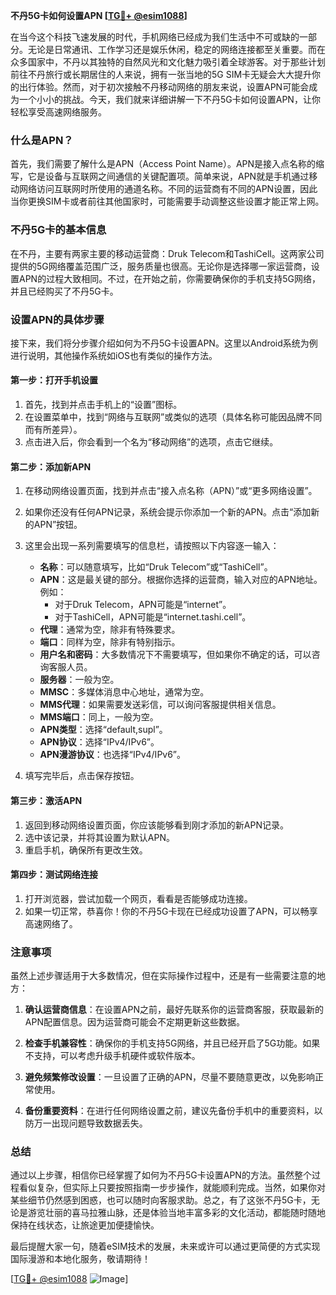 **不丹5G卡如何设置APN [[TG💪+ @esim1088](https://t.me/s/esim1088)]**

在当今这个科技飞速发展的时代，手机网络已经成为我们生活中不可或缺的一部分。无论是日常通讯、工作学习还是娱乐休闲，稳定的网络连接都至关重要。而在众多国家中，不丹以其独特的自然风光和文化魅力吸引着全球游客。对于那些计划前往不丹旅行或长期居住的人来说，拥有一张当地的5G SIM卡无疑会大大提升你的出行体验。然而，对于初次接触不丹移动网络的朋友来说，设置APN可能会成为一个小小的挑战。今天，我们就来详细讲解一下不丹5G卡如何设置APN，让你轻松享受高速网络服务。

### 什么是APN？

首先，我们需要了解什么是APN（Access Point Name）。APN是接入点名称的缩写，它是设备与互联网之间通信的关键配置项。简单来说，APN就是手机通过移动网络访问互联网时所使用的通道名称。不同的运营商有不同的APN设置，因此当你更换SIM卡或者前往其他国家时，可能需要手动调整这些设置才能正常上网。

### 不丹5G卡的基本信息

在不丹，主要有两家主要的移动运营商：Druk Telecom和TashiCell。这两家公司提供的5G网络覆盖范围广泛，服务质量也很高。无论你是选择哪一家运营商，设置APN的过程大致相同。不过，在开始之前，你需要确保你的手机支持5G网络，并且已经购买了不丹5G卡。

### 设置APN的具体步骤

接下来，我们将分步骤介绍如何为不丹5G卡设置APN。这里以Android系统为例进行说明，其他操作系统如iOS也有类似的操作方法。

#### 第一步：打开手机设置

1. 首先，找到并点击手机上的“设置”图标。
2. 在设置菜单中，找到“网络与互联网”或类似的选项（具体名称可能因品牌不同而有所差异）。
3. 点击进入后，你会看到一个名为“移动网络”的选项，点击它继续。

#### 第二步：添加新APN

1. 在移动网络设置页面，找到并点击“接入点名称（APN）”或“更多网络设置”。
2. 如果你还没有任何APN记录，系统会提示你添加一个新的APN。点击“添加新的APN”按钮。
3. 这里会出现一系列需要填写的信息栏，请按照以下内容逐一输入：

   - **名称**：可以随意填写，比如“Druk Telecom”或“TashiCell”。
   - **APN**：这是最关键的部分。根据你选择的运营商，输入对应的APN地址。例如：
     - 对于Druk Telecom，APN可能是“internet”。
     - 对于TashiCell，APN可能是“internet.tashi.cell”。
   - **代理**：通常为空，除非有特殊要求。
   - **端口**：同样为空，除非有特别指示。
   - **用户名和密码**：大多数情况下不需要填写，但如果你不确定的话，可以咨询客服人员。
   - **服务器**：一般为空。
   - **MMSC**：多媒体消息中心地址，通常为空。
   - **MMS代理**：如果需要发送彩信，可以询问客服提供相关信息。
   - **MMS端口**：同上，一般为空。
   - **APN类型**：选择“default,supl”。
   - **APN协议**：选择“IPv4/IPv6”。
   - **APN漫游协议**：也选择“IPv4/IPv6”。

4. 填写完毕后，点击保存按钮。

#### 第三步：激活APN

1. 返回到移动网络设置页面，你应该能够看到刚才添加的新APN记录。
2. 选中该记录，并将其设置为默认APN。
3. 重启手机，确保所有更改生效。

#### 第四步：测试网络连接

1. 打开浏览器，尝试加载一个网页，看看是否能够成功连接。
2. 如果一切正常，恭喜你！你的不丹5G卡现在已经成功设置了APN，可以畅享高速网络了。

### 注意事项

虽然上述步骤适用于大多数情况，但在实际操作过程中，还是有一些需要注意的地方：

1. **确认运营商信息**：在设置APN之前，最好先联系你的运营商客服，获取最新的APN配置信息。因为运营商可能会不定期更新这些数据。
   
2. **检查手机兼容性**：确保你的手机支持5G网络，并且已经开启了5G功能。如果不支持，可以考虑升级手机硬件或软件版本。

3. **避免频繁修改设置**：一旦设置了正确的APN，尽量不要随意更改，以免影响正常使用。

4. **备份重要资料**：在进行任何网络设置之前，建议先备份手机中的重要资料，以防万一出现问题导致数据丢失。

### 总结

通过以上步骤，相信你已经掌握了如何为不丹5G卡设置APN的方法。虽然整个过程看似复杂，但实际上只要按照指南一步步操作，就能顺利完成。当然，如果你对某些细节仍然感到困惑，也可以随时向客服求助。总之，有了这张不丹5G卡，无论是游览壮丽的喜马拉雅山脉，还是体验当地丰富多彩的文化活动，都能随时随地保持在线状态，让旅途更加便捷愉快。

最后提醒大家一句，随着eSIM技术的发展，未来或许可以通过更简便的方式实现国际漫游和本地化服务，敬请期待！

[[TG💪+ @esim1088](https://t.me/s/esim1088) ![Image](https://i.postimg.cc/4NQfJmqS/Snipaste-2025-05-13-00-14-12.png)]